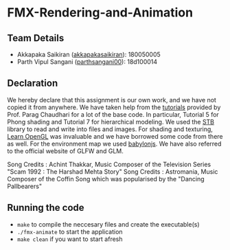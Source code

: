 # FMX-Rendering-and-Animation

## Team Details
* Akkapaka Saikiran ([akkapakasaikiran](https://github.com/akkapakasaikiran)): 180050005
* Parth Vipul Sangani ([parthsangani00](https://github.com/parthsangani00)): 18d100014

## Declaration
We hereby declare that this assignment is our own work, and we have not copied it from anywhere. We have taken help from the
[tutorials](https://github.com/paragchaudhuri/cs475-tutorials) provided by Prof. Parag Chaudhari for a lot of the base code.
In particular, Tutorial 5 for Phong shading and Tutorial 7 for hierarchical modeling.
We used the [STB](https://github.com/nothings/stb/) library to read and write into files and images.
For shading and texturing, [Learn OpenGL](https://learnopengl.com/) was invaluable and we have borrowed some code from there as well. 
For the environment map we used [babylonjs](https://doc.babylonjs.com/toolsAndResources/assetLibraries/availableTextures#cubetextures).
We have also referred to the official website of GLFW and GLM.

Song Credits : Achint Thakkar, Music Composer of the Television Series "Scam 1992 : The Harshad Mehta Story"
Song Credits : Astromania, Music Composer of the Coffin Song which was popularised by the "Dancing Pallbearers"

## Running the code
- `make` to compile the neccesary files and create the executable(s) 
- `./fmx-animate` to start the application
- `make clean` if you want to start afresh